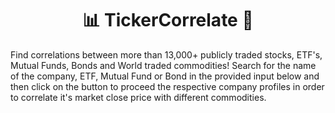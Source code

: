 <center><h1>  📊 TickerCorrelate 🚀 </h1></center>

  <p>Find correlations between more than 13,000+ publicly traded stocks, ETF's, Mutual Funds, Bonds and World traded commodities! Search for the name of the company, ETF, Mutual Fund or Bond in the provided input below and then click on the button to proceed the respective company profiles in order to correlate it's market close price with different commodities.</p>
